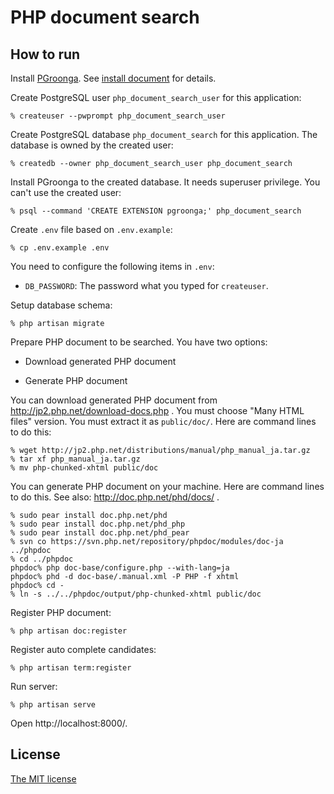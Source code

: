# PHP document search

## How to run

Install [PGroonga](https://pgroonga.github.io/). See [install document](https://pgroonga.github.io/install/) for details.

Create PostgreSQL user `php_document_search_user` for this application:

```console
% createuser --pwprompt php_document_search_user
```

Create PostgreSQL database `php_document_search` for this application. The database is owned by the created user:

```console
% createdb --owner php_document_search_user php_document_search
```

Install PGroonga to the created database. It needs superuser privilege. You can't use the created user:

```console
% psql --command 'CREATE EXTENSION pgroonga;' php_document_search
```

Create `.env` file based on `.env.example`:

```console
% cp .env.example .env
```

You need to configure the following items in `.env`:

  * `DB_PASSWORD`: The password what you typed for `createuser`.

Setup database schema:

```console
% php artisan migrate
```

Prepare PHP document to be searched. You have two options:

  * Download generated PHP document

  * Generate PHP document

You can download generated PHP document from
http://jp2.php.net/download-docs.php . You must choose "Many HTML
files" version. You must extract it as `public/doc/`. Here are command
lines to do this:

```console
% wget http://jp2.php.net/distributions/manual/php_manual_ja.tar.gz
% tar xf php_manual_ja.tar.gz
% mv php-chunked-xhtml public/doc
```

You can generate PHP document on your machine. Here are command lines
to do this. See also: http://doc.php.net/phd/docs/ .

```console
% sudo pear install doc.php.net/phd
% sudo pear install doc.php.net/phd_php
% sudo pear install doc.php.net/phd_pear
% svn co https://svn.php.net/repository/phpdoc/modules/doc-ja ../phpdoc
% cd ../phpdoc
phpdoc% php doc-base/configure.php --with-lang=ja
phpdoc% phd -d doc-base/.manual.xml -P PHP -f xhtml
phpdoc% cd -
% ln -s ../../phpdoc/output/php-chunked-xhtml public/doc
```

Register PHP document:

```console
% php artisan doc:register
```

Register auto complete candidates:

```console
% php artisan term:register
```

Run server:

```console
% php artisan serve
```

Open http://localhost:8000/.

## License

[The MIT license](LICENSE.txt)

